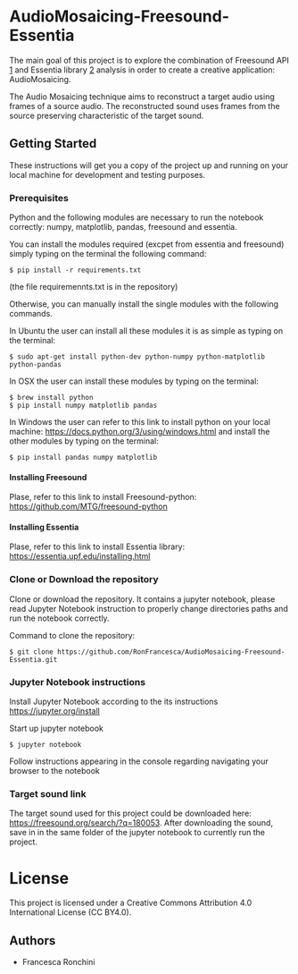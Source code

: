 # AudioMosaicing-Freesound-Essentia

The main goal of this project is to explore the combination of Freesound API [1]
and Essentia library [2] analysis in order to create a creative application: AudioMosaicing.

[1]: https://freesound.org/
[2]: https://essentia.upf.edu/

The Audio  Mosaicing technique aims to reconstruct a  target audio using frames of a source audio. The reconstructed sound uses frames from the source preserving characteristic of the target sound.


## Getting Started

These instructions will get you a copy of the project up and running on your local machine for development and testing purposes. 

### Prerequisites

Python and the following modules are necessary to run the notebook correctly: numpy, matplotlib, pandas, freesound and essentia. 

You can install the modules required (excpet from essentia and freesound) simply typing on the terminal the following command: 
```
$ pip install -r requirements.txt
```
(the file requiremennts.txt is in the repository)

Otherwise, you can manually install the single modules with the following commands. 

In Ubuntu the user can install all these modules it is as simple as typing on the terminal:
```
$ sudo apt-get install python-dev python-numpy python-matplotlib python-pandas
```

In OSX the user can install these modules by typing on the terminal:

```
$ brew install python
$ pip install numpy matplotlib pandas
````

In Windows the user can refer to this link to install python on your local machine: https://docs.python.org/3/using/windows.html and install the other modules by typing on the terminal: 

```
$ pip install pandas numpy matplotlib 
```

#### Installing Freesound

Plase, refer to this link to install Freesound-python: https://github.com/MTG/freesound-python

#### Installing Essentia

Plase, refer to this link to install Essentia library: https://essentia.upf.edu/installing.html

### Clone or Download the repository 

Clone or download the repository. 
It contains a jupyter notebook, please read Jupyter Notebook instruction to properly change directories paths and run the notebook correctly.

Command to clone the repository:
```
$ git clone https://github.com/RonFrancesca/AudioMosaicing-Freesound-Essentia.git
```

### Jupyter Notebook instructions
Install Jupyter Notebook according to the its instructions https://jupyter.org/install

Start up jupyter notebook

```
$ jupyter notebook
```

Follow instructions appearing in the console regarding navigating your browser to the notebook

### Target sound link

The target sound used for this project could be downloaded here: https://freesound.org/search/?q=180053. 
After downloading the sound, save in in the same folder of the jupyter notebook to currently run the project. 


# License
This project is licensed under a Creative Commons Attribution 4.0 International License (CC BY4.0). 

## Authors 
- Francesca Ronchini


